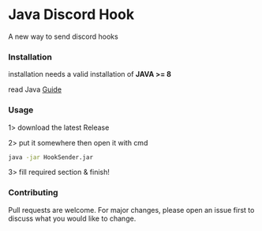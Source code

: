 # Java Discord Hook
A new way to send discord hooks


### Installation
installation needs a valid installation of **JAVA >= 8** 

 read Java [Guide](https://www.java.com)


### Usage

1> download the latest Release 


2> put it somewhere then open it with cmd 
```bash
java -jar HookSender.jar
```
3> fill required section & finish!

### Contributing
Pull requests are welcome. For major changes, please open an issue first to discuss what you would like to change.

